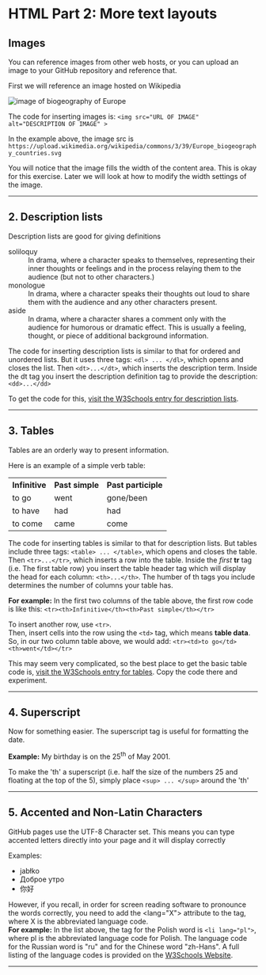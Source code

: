 <h1>HTML Part 2: More text layouts</h1>
<h2>Images</h2>
<p>You can reference images from other web hosts, or you can upload an image to your GitHub repository and reference that.<p>
<p>First we will reference an image hosted on Wikipedia</p>
<img src="https://upload.wikimedia.org/wikipedia/commons/3/39/Europe_biogeography_countries.svg" alt="image of biogeography of Europe">
<p>The code for inserting images is: <code>&lt;img src="URL OF IMAGE" alt="DESCRIPTION OF IMAGE" &gt;</code></p>
<p>In the example above, the image src is <code> https://upload.wikimedia.org/wikipedia/commons/3/39/Europe_biogeography_countries.svg </code></p>
<p>You will notice that the image fills the width of the content area. This is okay for this exercise. Later we will look at how to modify the width settings of the image.</p>

<hr>

<h2>2. Description lists</h2>
<p>Description lists are good for giving definitions</p>
<dl>
  <dt>soliloquy</dt>
  <dd>In drama, where a character speaks to themselves, representing their inner thoughts or feelings and in the process relaying them to the audience (but not to other characters.)</dd>
  <dt>monologue</dt>
  <dd>In drama, where a character speaks their thoughts out loud to share them with the audience and any other characters present.</dd>
  <dt>aside</dt>
  <dd>In drama, where a character shares a comment only with the audience for humorous or dramatic effect. This is usually a feeling, thought, or piece of additional background information.</dd>
</dl>
<p>The code for inserting description lists is similar to that for ordered and unordered lists. But it uses three tags: <code>&lt;dl&gt; ... &lt;/dl&gt;</code>, which opens and closes the list. Then <code>&lt;dt&gt;...&lt;/dt&gt;</code>, which inserts the description term. Inside the dt tag you insert the description definition tag to provide the description: <code>&lt;dd&gt;...&lt;/dd&gt;</code></p>
<p>To get the code for this, <a href="https://www.w3schools.com/tags/tag_dl.asp">visit the W3Schools entry for description lists</a>.</p>

<hr>
<h2>3. Tables</h2>
<p>Tables are an orderly way to present information.</p>
<p>Here is an example of a simple verb table:</p>
<table>
  <tr><th>Infinitive</th><th>Past simple</th><th>Past participle</th></tr>
  <tr>
    <td>to go</td><td>went</td><td>gone/been</td>
  </tr>
   <tr>
    <td>to have</td><td>had</td><td>had</td>
  </tr>
  <tr>
    <td>to come</td><td>came</td><td>come</td>
  </tr>
  </table>
  
<p>The code for inserting tables is similar to that for description lists. But tables include three tags: <code>&lt;table&gt; ... &lt;/table&gt;</code>, which opens and closes the table. Then <code>&lt;tr&gt;...&lt;/tr&gt;</code>, which inserts a row into the table. Inside the <em>first</em> <b>tr</b> tag (i.e. The first table row) you insert the table header tag which will display the head for each column: <code>&lt;th&gt;...&lt;/th&gt;</code>. The humber of th tags you include determines the number of columns your table has.</p>
  
<p><b>For example:</b> In the first two columns of the table above, the first row code is like this: <code>&lt;tr&gt;&lt;th&gt;Infinitive&lt;/th&gt;&lt;th&gt;Past simple&lt;/th&gt;&lt;/tr&gt;</code></p>
<p>To insert another row, use <code>&lt;tr&gt;</code>.<br>
Then, insert cells into the row using the <code>&lt;td&gt;</code> tag, which means <b>table data</b>.<br>
So, in our two column table above, we would add: <code>&lt;tr&gt;&lt;td&gt;to go&lt;/td&gt;&lt;th&gt;went&lt;/td&gt;&lt;/tr&gt;</code></p>
<p>This may seem very complicated, so the best place to get the basic table code is, <a href="https://www.w3schools.com/tags/tag_table.asp">visit the W3Schools entry for tables</a>. Copy the code there and experiment.</p>

<hr>

<h2>4. Superscript</h2>
<p>Now for something easier. The superscript tag is useful for formatting the date.</p>
<p><b>Example:</b> My birthday is on the 25<sup>th</sup> of May 2001.</p>
<p>To make the 'th' a superscript (i.e. half the size of the numbers 25 and floating at the top of the 5), simply place <code>&lt;sup&gt; ... &lt;/sup&gt;</code> around the 'th'</p>
<hr>

<h2>5. Accented and Non-Latin Characters</h2>
<p>GitHub pages use the UTF-8 Character set. This means you can type accented letters directly into your page and it will display correctly</p>
<p>Examples:</p>
<ul>
    <li lang="pl">jabłko</li>
    <li lang="ru">Доброе утро</li>
    <li lang="zh-Hans">你好</li>
</ul>
<p>However, if you recall, in order for screen reading software to pronounce the words correctly, you need to add the &lt;lang="X"&gt; attribute to the tag, where X is the abbreviated language code.<br>
  <b>For example:</b> In the list above, the tag for the Polish word is <code>&lt;li lang="pl"&gt;</code>, where pl is the abbreviated language code for Polish. The language code for the Russian word is "ru" and for the Chinese word "zh-Hans". A full listing of the language codes is provided on the <a href="https://www.w3schools.com/tags/ref_language_codes.asp">W3Schools Website</a>.
</p>
<hr>

